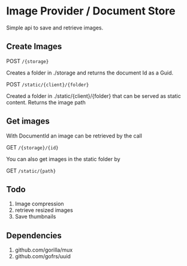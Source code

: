 # Image Provider / Document Store

Simple api to save and retrieve images.


## Create Images

POST `/{storage}`

Creates a folder in ./storage and returns the document Id as a Guid.


POST `/static/{client}/{folder}`

Created a folder in ./static/{client}/{folder} that can be served as static content. Returns the image path


## Get images

With DocumentId an image can be retrieved by the call

GET `/{storage}/{id}`

You can also get images in the static folder by 

GET `/static/{path}`


## Todo

1) Image compression
2) retrieve resized images
3) Save thumbnails


## Dependencies

1) github.com/gorilla/mux
2) github.com/gofrs/uuid

